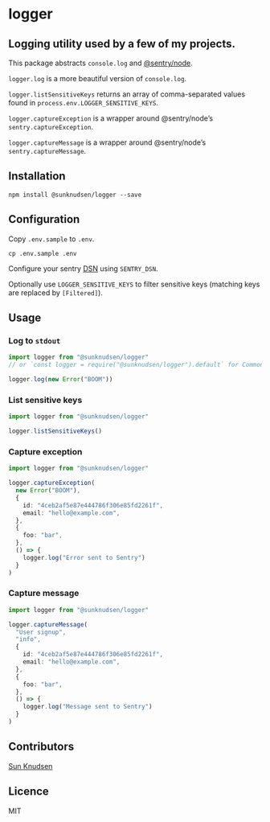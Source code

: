 # logger

## Logging utility used by a few of my projects.

This package abstracts `console.log` and [@sentry/node](https://www.npmjs.com/package/@sentry/node).

`logger.log` is a more beautiful version of `console.log`.

`logger.listSensitiveKeys` returns an array of comma-separated values found in `process.env.LOGGER_SENSITIVE_KEYS`.

`logger.captureException` is a wrapper around @sentry/node’s `sentry.captureException`.

`logger.captureMessage` is a wrapper around @sentry/node’s `sentry.captureMessage`.

## Installation

```shell
npm install @sunknudsen/logger --save
```

## Configuration

Copy `.env.sample` to `.env`.

```shell
cp .env.sample .env
```

Configure your sentry [DSN](https://docs.sentry.io/error-reporting/quickstart/?platform=node#configure-the-sdk) using `SENTRY_DSN`.

Optionally use `LOGGER_SENSITIVE_KEYS` to filter sensitive keys (matching keys are replaced by `[Filtered]`).

## Usage

### Log to `stdout`

```typescript
import logger from "@sunknudsen/logger"
// or `const logger = require("@sunknudsen/logger").default` for CommonJS

logger.log(new Error("BOOM"))
```

### List sensitive keys

```typescript
import logger from "@sunknudsen/logger"

logger.listSensitiveKeys()
```

### Capture exception

```typescript
import logger from "@sunknudsen/logger"

logger.captureException(
  new Error("BOOM"),
  {
    id: "4ceb2af5e87e444786f306e85fd2261f",
    email: "hello@example.com",
  },
  {
    foo: "bar",
  },
  () => {
    logger.log("Error sent to Sentry")
  }
)
```

### Capture message

```typescript
import logger from "@sunknudsen/logger"

logger.captureMessage(
  "User signup",
  "info",
  {
    id: "4ceb2af5e87e444786f306e85fd2261f",
    email: "hello@example.com",
  },
  {
    foo: "bar",
  },
  () => {
    logger.log("Message sent to Sentry")
  }
)
```

## Contributors

[Sun Knudsen](https://sunknudsen.com/)

## Licence

MIT
